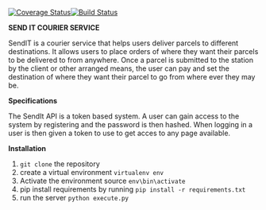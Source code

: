 [![Coverage Status](https://coveralls.io/repos/github/Etomovich/SendIt_ch_2/badge.svg?branch=develop1)](https://coveralls.io/github/Etomovich/SendIt_ch_2?branch=develop1)[![Build Status](https://travis-ci.org/Etomovich/SendIt_ch_2.svg?branch=develop1)](https://travis-ci.org/Etomovich/SendIt_ch_2.svg?branch=develop1)

**SEND IT COURIER SERVICE** 

SendIT is a courier service that helps users deliver parcels to different destinations. It allows users to place orders of where they want their parcels to be delivered to from anywhere. Once a parcel is submitted to the station by the client or other arranged means, the user can pay and set the destination of where they want their parcel to go from where ever they may be.

**Specifications**

The SendIt API is a token based system. A user can gain access to the system by registering and the password is then hashed. When logging in a user is then given a token to use to get acces to any page available. 

**Installation**

1. `git clone` the repository
2. create a virtual environment `virtualenv env`
3. Activate the environment source `env\bin\activate`
4. pip install requirements by running `pip install -r requirements.txt`
5. run the server `python execute.py`





